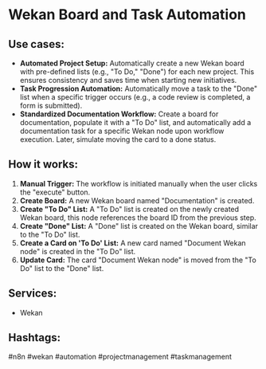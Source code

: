 # Wekan Board and Task Automation

## Use cases:

- **Automated Project Setup:** Automatically create a new Wekan board with pre-defined lists (e.g., "To Do," "Done") for each new project. This ensures consistency and saves time when starting new initiatives.
- **Task Progression Automation:** Automatically move a task to the "Done" list when a specific trigger occurs (e.g., a code review is completed, a form is submitted).
- **Standardized Documentation Workflow:** Create a board for documentation, populate it with a "To Do" list, and automatically add a documentation task for a specific Wekan node upon workflow execution. Later, simulate moving the card to a done status.

## How it works:

1. **Manual Trigger:** The workflow is initiated manually when the user clicks the "execute" button.
2. **Create Board:** A new Wekan board named "Documentation" is created.
3. **Create "To Do" List:** A "To Do" list is created on the newly created Wekan board, this node references the board ID from the previous step.
4. **Create "Done" List:** A "Done" list is created on the Wekan board, similar to the "To Do" list.
5. **Create a Card on 'To Do' List:** A new card named "Document Wekan node" is created in the "To Do" list.
6. **Update Card:** The card "Document Wekan node" is moved from the "To Do" list to the "Done" list.

## Services:

- Wekan

## Hashtags:

#n8n #wekan #automation #projectmanagement #taskmanagement
